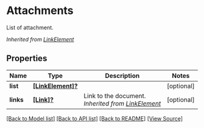 # Attachments
List of attachment.

*Inherited from [LinkElement](LinkElement.md)*
## Properties
Name | Type | Description | Notes
------------ | ------------- | ------------- | -------------
**list** | [**[LinkElement]?**](LinkElement.md) |  | [optional]
**links** | [**[Link]?**](Link.md) | Link to the document.<br />*Inherited from [LinkElement](LinkElement.md)* | [optional]

[[Back to Model list]](../README.md#documentation-for-models) [[Back to API list]](../README.md#documentation-for-api-endpoints) [[Back to README]](../README.md) [[View Source]](../AsposePdfCloud/Models/Attachments.swift)

